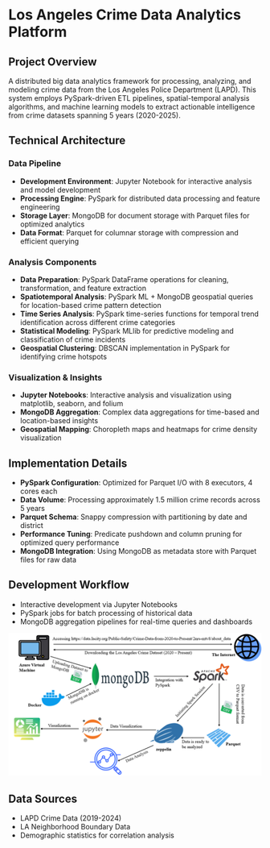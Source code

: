# Los Angeles Crime Data Analytics Platform

## Project Overview
A distributed big data analytics framework for processing, analyzing, and modeling crime data from the Los Angeles Police Department (LAPD). This system employs PySpark-driven ETL pipelines, spatial-temporal analysis algorithms, and machine learning models to extract actionable intelligence from crime datasets spanning 5 years (2020-2025).

## Technical Architecture

### Data Pipeline
- **Development Environment**: Jupyter Notebook for interactive analysis and model development
- **Processing Engine**: PySpark for distributed data processing and feature engineering 
- **Storage Layer**: MongoDB for document storage with Parquet files for optimized analytics
- **Data Format**: Parquet for columnar storage with compression and efficient querying

### Analysis Components
- **Data Preparation**: PySpark DataFrame operations for cleaning, transformation, and feature extraction
- **Spatiotemporal Analysis**: PySpark ML + MongoDB geospatial queries for location-based crime pattern detection
- **Time Series Analysis**: PySpark time-series functions for temporal trend identification across different crime categories
- **Statistical Modeling**: PySpark MLlib for predictive modeling and classification of crime incidents
- **Geospatial Clustering**: DBSCAN implementation in PySpark for identifying crime hotspots

### Visualization & Insights
- **Jupyter Notebooks**: Interactive analysis and visualization using matplotlib, seaborn, and folium
- **MongoDB Aggregation**: Complex data aggregations for time-based and location-based insights
- **Geospatial Mapping**: Choropleth maps and heatmaps for crime density visualization

## Implementation Details
- **PySpark Configuration**: Optimized for Parquet I/O with 8 executors, 4 cores each
- **Data Volume**: Processing approximately 1.5 million crime records across 5 years
- **Parquet Schema**: Snappy compression with partitioning by date and district
- **Performance Tuning**: Predicate pushdown and column pruning for optimized query performance
- **MongoDB Integration**: Using MongoDB as metadata store with Parquet files for raw data

## Development Workflow
- Interactive development via Jupyter Notebooks
- PySpark jobs for batch processing of historical data
- MongoDB aggregation pipelines for real-time queries and dashboards

![System Architecture](SystemArchitecture.png)

## Data Sources
- LAPD Crime Data (2019-2024)
- LA Neighborhood Boundary Data
- Demographic statistics for correlation analysis
